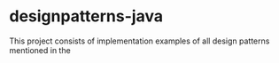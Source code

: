 # designpatterns-java
This project consists of implementation examples of all design patterns mentioned in the 
